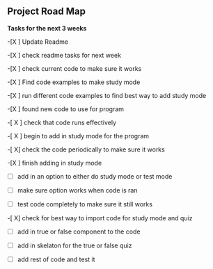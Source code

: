 <h2>Project Road Map</h2>



**Tasks for the next 3 weeks**

-[X ] Update Readme

-[X ] check readme tasks for next week

-[X ] check current code to make sure it works

-[X ] Find code examples to make study mode 

-[X ] run different code examples to find best way to add study mode

-[X ] found new code to use for program

-[ X ] check that code runs effectively

-[ X ] begin to add in study mode for the program

-[ X] check the code periodically to make sure it works

-[X ] finish adding in study mode 

-[ ] add in an option to either do study mode or test mode

-[ ] make sure option works when code is ran

-[ ] test code completely to make sure it still works

-[ X] check for best way to import code for study mode and quiz

-[  ] add in true or false component to the code

-[  ] add in skelaton for the true or false quiz

-[  ] add rest of code and test it


